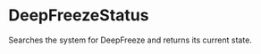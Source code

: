 DeepFreezeStatus
================

Searches the system for DeepFreeze and returns its current state.

